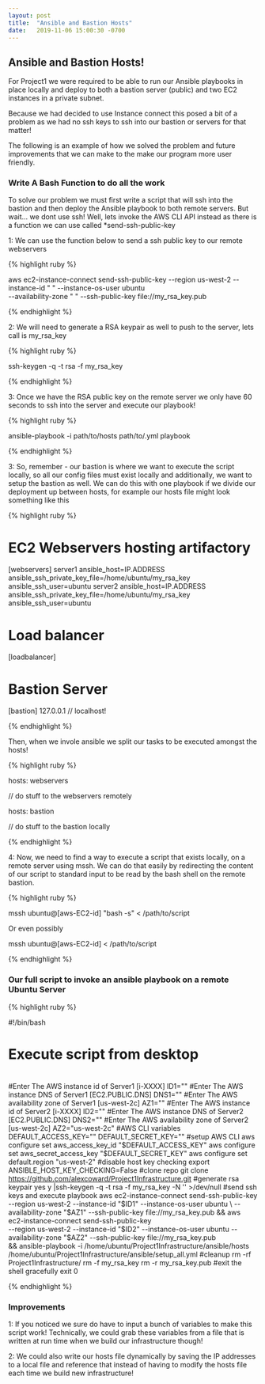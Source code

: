 ```yaml
---
layout: post
title:  "Ansible and Bastion Hosts"
date:   2019-11-06 15:00:30 -0700
---
```


## Ansible and Bastion Hosts!

<!--break-->

For Project1 we were required to be able to run our Ansible playbooks in place locally and deploy to both a bastion server (public)
and two EC2 instances in a private subnet.

Because we had decided to use Instance connect this posed a bit of a problem as we had no ssh keys to ssh into our bastion or servers
for that matter!

The following is an example of how we solved the problem and future improvements that we can make to the make our program more user
friendly.


### Write A Bash Function to do all the work

To solve our problem we must first write a script that will ssh into the bastion and then deploy the Ansible
playbook to both remote servers. But wait... we dont use ssh! Well, lets invoke the AWS CLI API instead
as there is a function we can use called *send-ssh-public-key

1: We can use the function below to send a ssh public key to our remote webservers

{% highlight ruby %}

aws ec2-instance-connect send-ssh-public-key --region us-west-2 --instance-id " " --instance-os-user ubuntu \
--availability-zone " " --ssh-public-key file://my_rsa_key.pub

{% endhighlight %}

2: We will need to generate a RSA keypair as well to push to the server, lets call is my_rsa_key

{% highlight ruby %}

ssh-keygen -q -t rsa -f my_rsa_key

{% endhighlight %}

3: Once we have the RSA public key on the remote server we only have 60 seconds to ssh into the server and execute our playbook!

{% highlight ruby %}

ansible-playbook -i path/to/hosts path/to/.yml playbook

{% endhighlight %}

3: So, remember - our bastion is where we want to execute the script locally, so all our config files must exist locally and additionally,
 we want to setup the bastion as well. We can do this with one playbook if we divide our deployment up between hosts, for example our hosts
 file might look something like this

{% highlight ruby %}

# EC2 Webservers hosting artifactory
[webservers]
server1 ansible_host=IP.ADDRESS ansible_ssh_private_key_file=/home/ubuntu/my_rsa_key ansible_ssh_user=ubuntu
server2 ansible_host=IP.ADDRESS ansible_ssh_private_key_file=/home/ubuntu/my_rsa_key ansible_ssh_user=ubuntu

# Load balancer
[loadbalancer]

# Bastion Server
[bastion]
127.0.0.1 // localhost!

{% endhighlight %}

Then, when we invole ansible we split our tasks to be executed amongst the hosts! 

{% highlight ruby %}

hosts: webservers

// do stuff to the webservers remotely

hosts: bastion

// do stuff to the bastion locally

{% endhighlight %}

4: Now, we need to find a way to execute a script that exists locally, on a remote server using mssh. We can do that easily by
redirecting the content of our script to standard input to be read by the bash shell on the remote bastion.

{% highlight ruby %}

mssh ubuntu@[aws-EC2-id] "bash -s" < /path/to/script

Or even possibly

mssh ubuntu@[aws-EC2-id] < /path/to/script
 
{% endhighlight %}

### Our full script to invoke an ansible playbook on a remote Ubuntu Server

{% highlight ruby %}

#!/bin/bash

#
# Execute script from desktop
#
#Enter The AWS instance id of Server1 [i-XXXX]
ID1=""
#Enter The AWS instance DNS of Server1 [EC2.PUBLIC.DNS]
DNS1=""
#Enter The AWS availability zone of Server1 [us-west-2c]
AZ1=""
#Enter The AWS instance id of Server2 [i-XXXX]
ID2=""
#Enter The AWS instance DNS of Server2 [EC2.PUBLIC.DNS]
DNS2=""
#Enter The AWS availability zone of Server2 [us-west-2c]
AZ2="us-west-2c"
#AWS CLI variables
DEFAULT_ACCESS_KEY=""
DEFAULT_SECRET_KEY=""
#setup AWS CLI
aws configure set aws_access_key_id "$DEFAULT_ACCESS_KEY"
aws configure set aws_secret_access_key "$DEFAULT_SECRET_KEY"
aws configure set default.region "us-west-2"
#disable host key checking
export ANSIBLE_HOST_KEY_CHECKING=False
#clone repo
git clone https://github.com/alexcoward/Project1Infrastructure.git
#generate rsa keypair
yes y |ssh-keygen -q -t rsa -f my_rsa_key -N '' >/dev/null
#send ssh keys and execute playbook
aws ec2-instance-connect send-ssh-public-key --region us-west-2 --instance-id "$ID1" --instance-os-user ubuntu \
--availability-zone "$AZ1" --ssh-public-key file://my_rsa_key.pub && aws ec2-instance-connect send-ssh-public-key \
--region us-west-2 --instance-id "$ID2" --instance-os-user ubuntu --availability-zone "$AZ2" --ssh-public-key file://my_rsa_key.pub \
&& ansible-playbook -i /home/ubuntu/Project1Infrastructure/ansible/hosts /home/ubuntu/Project1Infrastructure/ansible/setup_all.yml
#cleanup
rm -rf Project1Infrastructure/
rm -f my_rsa_key
rm -r my_rsa_key.pub
#exit the shell gracefully
exit 0

{% endhighlight %}

### Improvements

1: If you noticed we sure do have to input a bunch of variables to make this script work! Technically, we could grab these variables from a file that is
written at run time when we build our infrastructure though!  

2: We could also write our hosts file dynamically by saving the IP addresses to a local file and reference that instead of having to modify the hosts
file each time we build new infrastructure!  